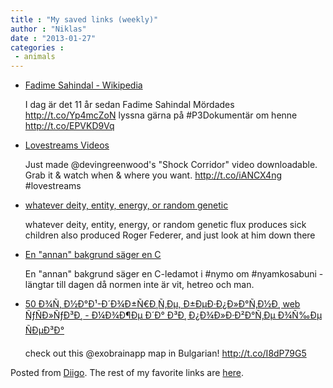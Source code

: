 ```yaml
---
title : "My saved links (weekly)"
author : "Niklas"
date : "2013-01-27"
categories : 
 - animals
---
```


- [Fadime Sahindal - Wikipedia](http://sv.wikipedia.org/wiki/Fadime_Sahindal)
    
    I dag är det 11 år sedan Fadime Sahindal Mördades http://t.co/Yp4mcZoN lyssna gärna på #P3Dokumentär om henne http://t.co/EPVKD9Vq
    
    
- [Lovestreams Videos](http://lovestreamsdreams.tumblr.com/videos)
    
    Just made @devingreenwood's "Shock Corridor" video downloadable. Grab it & watch when & where you want. http://t.co/iANCX4ng #lovestreams
    
    
- [whatever deity, entity, energy, or random genetic](http://www.diigo.com/item/note/yyfb/ajto)
    
    whatever deity, entity, energy, or random genetic flux produces sick children also produced Roger Federer, and just look at him down there
    
- [En "annan" bakgrund säger en C](http://www.diigo.com/item/note/yyfb/tk1n)
    
    
    En "annan" bakgrund säger en C-ledamot i #nymo om #nyamkosabuni - längtar till dagen då normen inte är vit, hetreo och man.
    
- [50 Ð¾Ñ‚ Ð½Ð°Ð¹-Ð´Ð¾Ð±Ñ€Ð¸Ñ‚Ðµ, Ð±ÐµÐ·Ð¿Ð»Ð°Ñ‚Ð½Ð¸ web ÑƒÑÐ»ÑƒÐ³Ð¸ - Ð¼Ð¾Ð¶Ðµ Ð´Ð° Ð³Ð¸ Ð¿Ð¾Ð»Ð·Ð²Ð°Ñ‚Ðµ Ð¾Ñ‰Ðµ ÑÐµÐ³Ð°](http://www.lifehack.bg/freebies/best-free-web-app/)
    
    check out this @exobrainapp map in Bulgarian! http://t.co/I8dP79G5
    

Posted from [Diigo](http://www.diigo.com). The rest of my favorite links are [here](http://www.diigo.com/user/npivic).

